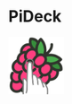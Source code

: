 # PiDeck

<img src="https://github.com/A-delta/PiDeck/raw/main/logo/PiDeck_logo_500px.png" width="100">
